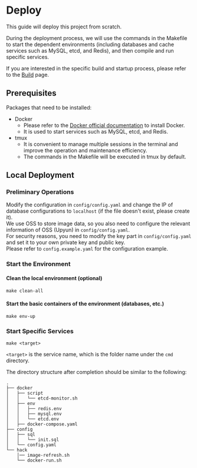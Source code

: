 # Deploy

This guide will deploy this project from scratch.

During the deployment process, we will use the commands in the Makefile to start the dependent environments (including databases and cache services such as MySQL, etcd, and Redis), and then compile and run specific services.

If you are interested in the specific build and startup process, please refer to the [Build](./build.md) page.

## Prerequisites

Packages that need to be installed:

- Docker
    - Please refer to the [Docker official documentation](https://docs.docker.com/get-docker/) to install Docker.
    - It is used to start services such as MySQL, etcd, and Redis.
- tmux
    - It is convenient to manage multiple sessions in the terminal and improve the operation and maintenance efficiency.
    - The commands in the Makefile will be executed in tmux by default.

## Local Deployment

### Preliminary Operations

Modify the configuration in `config/config.yaml` and change the IP of database configurations to `localhost` (if the file doesn't exist, please create it).  
We use OSS to store image data, so you also need to configure the relevant information of OSS (Upyun) in `config/config.yaml`.  
For security reasons, you need to modify the key part in `config/config.yaml` and set it to your own private key and public key.  
Please refer to `config.example.yaml` for the configuration example.

### Start the Environment

#### Clean the local environment (optional)

```shell
make clean-all
```

#### Start the basic containers of the environment (databases, etc.)

```shell
make env-up
```

### Start Specific Services

```shell
make <target>
```

`<target>` is the service name, which is the folder name under the `cmd` directory.

The directory structure after completion should be similar to the following:

```shell
.
├── docker
│   ├── script
│   │   └── etcd-monitor.sh
│   ├── env
│   │   ├── redis.env
│   │   ├── mysql.env
│   │   └── etcd.env
│   ├── docker-compose.yaml
├── config
│   ├── sql
│   │   └── init.sql
│   └── config.yaml
└── hack
    │── image-refresh.sh
    └── docker-run.sh
```
